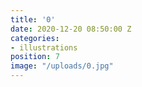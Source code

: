 ```yaml
---
title: '0'
date: 2020-12-20 08:50:00 Z
categories:
- illustrations
position: 7
image: "/uploads/0.jpg"
---
```


